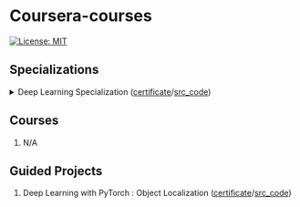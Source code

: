 # Coursera-courses

[![License: MIT](https://img.shields.io/badge/License-MIT-yellow.svg)](https://opensource.org/licenses/MIT)

## Specializations

<details>
    <summary markdown="span">Deep Learning Specialization (<a href=".">certificate</a>/<a href="https://github.com/QuanHNguyen232/Coursera-courses/tree/main/Deep-Learning-Specialization">src_code</a>)</summary>
    <ol type="1">
        <li>Neural Networks and Deep Learning</li>
        <li>Improving Deep Neural Networks Hyperparameter Tuning Regularization and Optimization</li>
        <li>Structuring Machine Learning Projects</li>
        <li>Convolutional Neural Networks</li>
        <li>Sequence Models</li>
    </ol>
</details>

## Courses
<ol type="1">
    <li>N/A
    </li>
    
</ol>

## Guided Projects
<ol type="1">
    <li>Deep Learning with PyTorch : Object Localization (<a href="https://coursera.org/share/69a1c85aede0fa6fc7ddc472c0a9018a">certificate</a>/<a href="https://github.com/QuanHNguyen232/Coursera-courses/blob/main/Guided-Project/Deep-Learning-with-PyTorch-Object-Localization.ipynb">src_code</a>)
    </li>
    
</ol>

